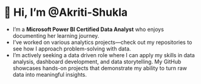 # 👋 Hi, I’m @Akriti-Shukla

- I’m a **Microsoft Power BI Certified Data Analyst** who enjoys documenting her learning journey.
- I’ve worked on various analytics projects—check out my repositories to see how I approach problem-solving with data.
- I’m actively seeking a data driven role where I can apply my skills in data analysis, dashboard development, and data storytelling. My GitHub showcases hands-on projects that demonstrate my ability to turn raw data into meaningful insights.

<!---
Akriti-Shukla/Akriti-Shukla is a ✨ special ✨ repository because its `README.md` (this file) appears on your GitHub profile.
You can click the Preview link to take a look at your changes.
--->
